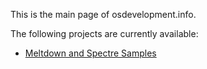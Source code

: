 This is the main page of osdevelopment.info.

The following projects are currently available:

* [Meltdown and Spectre Samples](https://osdevelopment-info.github.io/meltdown/)
